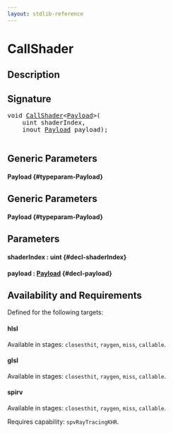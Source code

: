 ```yaml
---
layout: stdlib-reference
---
```


# CallShader

## Description





## Signature 

<pre>
void <a href="/stdlib-reference/global-decls/CallShader">CallShader</a>&lt;<a href="/stdlib-reference/global-decls/CallShader#typeparam-Payload" class="code_type">Payload</a>&gt;(
    uint <span class='code_param'>shaderIndex</span>,
    inout <a href="/stdlib-reference/global-decls/CallShader#typeparam-Payload" class="code_type">Payload</a> <span class='code_param'>payload</span>);

</pre>

## Generic Parameters

#### Payload {#typeparam-Payload}

## Generic Parameters

#### Payload {#typeparam-Payload}

## Parameters

#### shaderIndex  : uint {#decl-shaderIndex}
#### payload  : [Payload](/stdlib-reference/global-decls/CallShader#typeparam-Payload) {#decl-payload}

## Availability and Requirements

Defined for the following targets:

#### hlsl
Available in stages: `closesthit`, `raygen`, `miss`, `callable`.

#### glsl
Available in stages: `closesthit`, `raygen`, `miss`, `callable`.

#### spirv
Available in stages: `closesthit`, `raygen`, `miss`, `callable`.

Requires capability: `spvRayTracingKHR`.


